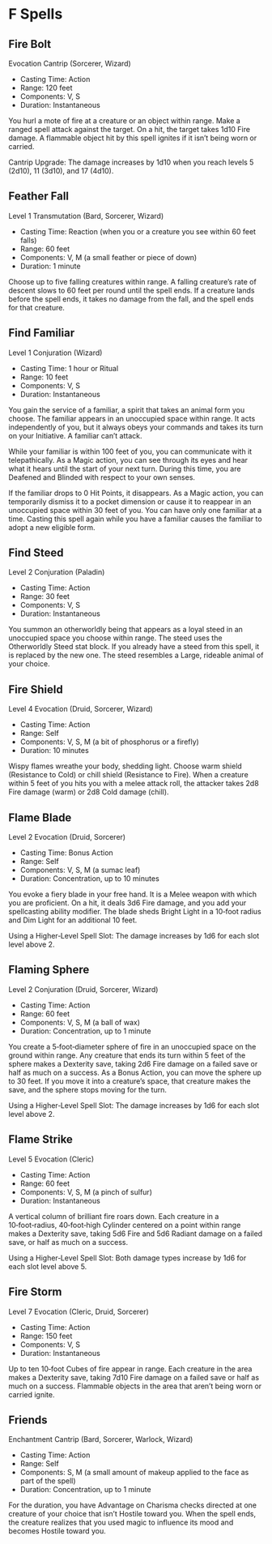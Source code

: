 <!-- Source: docs/srd/SRD_CC_v5.2.1.pdf (F spells) -->

# F Spells

## Fire Bolt
Evocation Cantrip (Sorcerer, Wizard)

- Casting Time: Action
- Range: 120 feet
- Components: V, S
- Duration: Instantaneous

You hurl a mote of fire at a creature or an object within range. Make a ranged spell attack against the target. On a hit, the target takes 1d10 Fire damage. A flammable object hit by this spell ignites if it isn’t being worn or carried.

Cantrip Upgrade: The damage increases by 1d10 when you reach levels 5 (2d10), 11 (3d10), and 17 (4d10).

## Feather Fall
Level 1 Transmutation (Bard, Sorcerer, Wizard)

- Casting Time: Reaction (when you or a creature you see within 60 feet falls)
- Range: 60 feet
- Components: V, M (a small feather or piece of down)
- Duration: 1 minute

Choose up to five falling creatures within range. A falling creature’s rate of descent slows to 60 feet per round until the spell ends. If a creature lands before the spell ends, it takes no damage from the fall, and the spell ends for that creature.

## Find Familiar
Level 1 Conjuration (Wizard)

- Casting Time: 1 hour or Ritual
- Range: 10 feet
- Components: V, S
- Duration: Instantaneous

You gain the service of a familiar, a spirit that takes an animal form you choose. The familiar appears in an unoccupied space within range. It acts independently of you, but it always obeys your commands and takes its turn on your Initiative. A familiar can’t attack.

While your familiar is within 100 feet of you, you can communicate with it telepathically. As a Magic action, you can see through its eyes and hear what it hears until the start of your next turn. During this time, you are Deafened and Blinded with respect to your own senses.

If the familiar drops to 0 Hit Points, it disappears. As a Magic action, you can temporarily dismiss it to a pocket dimension or cause it to reappear in an unoccupied space within 30 feet of you. You can have only one familiar at a time. Casting this spell again while you have a familiar causes the familiar to adopt a new eligible form.

## Find Steed
Level 2 Conjuration (Paladin)

- Casting Time: Action
- Range: 30 feet
- Components: V, S
- Duration: Instantaneous

You summon an otherworldly being that appears as a loyal steed in an unoccupied space you choose within range. The steed uses the Otherworldly Steed stat block. If you already have a steed from this spell, it is replaced by the new one. The steed resembles a Large, rideable animal of your choice.

## Fire Shield
Level 4 Evocation (Druid, Sorcerer, Wizard)

- Casting Time: Action
- Range: Self
- Components: V, S, M (a bit of phosphorus or a firefly)
- Duration: 10 minutes

Wispy flames wreathe your body, shedding light. Choose warm shield (Resistance to Cold) or chill shield (Resistance to Fire). When a creature within 5 feet of you hits you with a melee attack roll, the attacker takes 2d8 Fire damage (warm) or 2d8 Cold damage (chill).

## Flame Blade
Level 2 Evocation (Druid, Sorcerer)

- Casting Time: Bonus Action
- Range: Self
- Components: V, S, M (a sumac leaf)
- Duration: Concentration, up to 10 minutes

You evoke a fiery blade in your free hand. It is a Melee weapon with which you are proficient. On a hit, it deals 3d6 Fire damage, and you add your spellcasting ability modifier. The blade sheds Bright Light in a 10‑foot radius and Dim Light for an additional 10 feet.

Using a Higher‑Level Spell Slot: The damage increases by 1d6 for each slot level above 2.

## Flaming Sphere
Level 2 Conjuration (Druid, Sorcerer, Wizard)

- Casting Time: Action
- Range: 60 feet
- Components: V, S, M (a ball of wax)
- Duration: Concentration, up to 1 minute

You create a 5‑foot‑diameter sphere of fire in an unoccupied space on the ground within range. Any creature that ends its turn within 5 feet of the sphere makes a Dexterity save, taking 2d6 Fire damage on a failed save or half as much on a success. As a Bonus Action, you can move the sphere up to 30 feet. If you move it into a creature’s space, that creature makes the save, and the sphere stops moving for the turn.

Using a Higher‑Level Spell Slot: The damage increases by 1d6 for each slot level above 2.

## Flame Strike
Level 5 Evocation (Cleric)

- Casting Time: Action
- Range: 60 feet
- Components: V, S, M (a pinch of sulfur)
- Duration: Instantaneous

A vertical column of brilliant fire roars down. Each creature in a 10‑foot‑radius, 40‑foot‑high Cylinder centered on a point within range makes a Dexterity save, taking 5d6 Fire and 5d6 Radiant damage on a failed save, or half as much on a success.

Using a Higher‑Level Spell Slot: Both damage types increase by 1d6 for each slot level above 5.

## Fire Storm
Level 7 Evocation (Cleric, Druid, Sorcerer)

- Casting Time: Action
- Range: 150 feet
- Components: V, S
- Duration: Instantaneous

Up to ten 10‑foot Cubes of fire appear in range. Each creature in the area makes a Dexterity save, taking 7d10 Fire damage on a failed save or half as much on a success. Flammable objects in the area that aren’t being worn or carried ignite.

## Friends
Enchantment Cantrip (Bard, Sorcerer, Warlock, Wizard)

- Casting Time: Action
- Range: Self
- Components: S, M (a small amount of makeup applied to the face as part of the spell)
- Duration: Concentration, up to 1 minute

For the duration, you have Advantage on Charisma checks directed at one creature of your choice that isn’t Hostile toward you. When the spell ends, the creature realizes that you used magic to influence its mood and becomes Hostile toward you.
